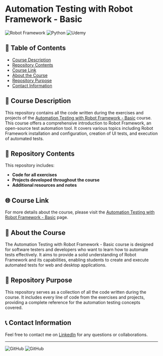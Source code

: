 # Automation Testing with Robot Framework - Basic

![Robot Framework](https://img.shields.io/badge/Robot%20Framework-3.2.2-green)
![Python](https://img.shields.io/badge/Python-3.12.4-blue)
![Udemy](https://img.shields.io/badge/Udemy-Automation%20Testing%20with%20Robot%20Framework-blue)

## 📑 Table of Contents

- [Course Description](#-course-description)
- [Repository Contents](#-repository-contents)
- [Course Link](#-course-link)
- [About the Course](#-about-the-course)
- [Repository Purpose](#-repository-purpose)
- [Contact Information](#-contact-information)

## 📄 Course Description

This repository contains all the code written during the exercises and projects of the [Automation Testing with Robot Framework - Basic](https://www.udemy.com/course/automacao-de-testes-com-robot-framework-basico) course. This course offers a comprehensive introduction to Robot Framework, an open-source test automation tool. It covers various topics including Robot Framework installation and configuration, creation of UI tests, and execution of automated tests.

## 📂 Repository Contents

This repository includes:

- **Code for all exercises**
- **Projects developed throughout the course**
- **Additional resources and notes**

## 🌐 Course Link

For more details about the course, please visit the [Automation Testing with Robot Framework - Basic](https://www.udemy.com/course/automacao-de-testes-com-robot-framework-basico) page.

## 📖 About the Course

The Automation Testing with Robot Framework - Basic course is designed for software testers and developers who want to learn how to automate tests effectively. It aims to provide a solid understanding of Robot Framework and its capabilities, enabling students to create and execute automated tests for web and desktop applications.

## 🎯 Repository Purpose

This repository serves as a collection of all the code written during the course. It includes every line of code from the exercises and projects, providing a complete reference for the automation testing concepts covered.

## 📞 Contact Information

Feel free to contact me on [LinkedIn](https://www.linkedin.com/in/ruifernpereira/) for any questions or collaborations.

---

![GitHub](https://img.shields.io/github/stars/ruipereirapf/RobotFrameworkBasic?style=social)
![GitHub](https://img.shields.io/github/forks/ruipereirapf/RobotFrameworkBasic?style=social)
